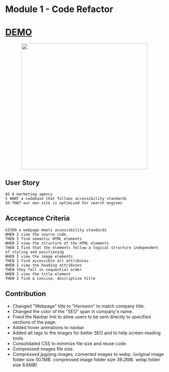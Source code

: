 # Module 1 - Code Refactor

# [DEMO](https://somdobomk-chalenge1-challenge.netlify.app/)

<div align="center">
    <img src="./assets/screenshot.png" width="400px"> 
</div>

## User Story

```
AS A marketing agency
I WANT a codebase that follows accessibility standards
SO THAT our own site is optimized for search engines
```

## Acceptance Criteria

```
GIVEN a webpage meets accessibility standards
WHEN I view the source code
THEN I find semantic HTML elements
WHEN I view the structure of the HTML elements
THEN I find that the elements follow a logical structure independent of styling and positioning
WHEN I view the image elements
THEN I find accessible alt attributes
WHEN I view the heading attributes
THEN they fall in sequential order
WHEN I view the title element
THEN I find a concise, descriptive title
```

## Contribution

- Changed "Webpage" title to "Horiseon" to match company title.
- Changed the color of the "SEO" span in company's name.
- Fixed the Navbar link to allow users to be sent directly to specified sections of the page.
- Added hover animations to navbar
- Added alt tags to the images for better SEO and to help screen-reading tools.
- Consolidated CSS to minimize file size and reuse code.
- Compressed images file size.
- Compressed jpg/png images, converted images to webp. (original image folder size 50.1MB. compressed image folder size 39.2MB. webp folder size 6.6MB)
